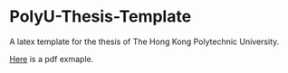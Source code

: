 # PolyU-Thesis-Template

A latex template for the thesis of The Hong Kong Polytechnic University.

[Here](Thesis_template.pdf) is a pdf exmaple.
